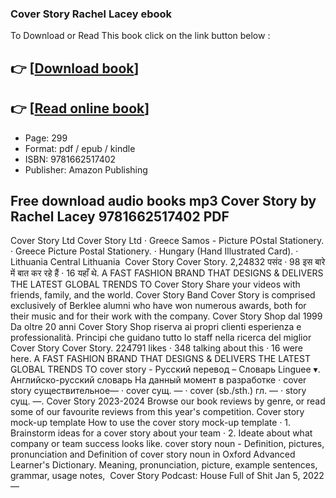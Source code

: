 ### Cover Story Rachel Lacey ebook

To Download or Read This book click on the link button below :

## 👉  [**[Download book](http://ebooksharez.info/download.php?group=book&from=github.com&id=704901&lnk=1066 "Download book")**]

## 👉  [**[Read online book](http://ebooksharez.info/download.php?group=book&from=github.com&id=704901&lnk=1066 "Read online book")**]


* Page: 299
* Format: pdf / epub / kindle
* ISBN: 9781662517402
* Publisher: Amazon Publishing



## Free download audio books mp3 Cover Story by Rachel Lacey 9781662517402 PDF



 Cover Story Ltd Cover Story Ltd · Greece Samos - Picture POstal Stationery. · Greece Picture Postal Stationery. · Hungary (Hand Illustrated Card). · Lithuania Central Lithuania 
 Cover Story Cover Story. 2,24832 पसंद · 98 इस बारे में बात कर रहे हैं · 16 यहाँ थे. A FAST FASHION BRAND THAT DESIGNS &amp; DELIVERS THE LATEST GLOBAL TRENDS TO
 Cover Story Share your videos with friends, family, and the world.
 Cover Story Band Cover Story is comprised exclusively of Berklee alumni who have won numerous awards, both for their music and for their work with the company.
 Cover Story Shop dal 1999 Da oltre 20 anni Cover Story Shop riserva ai propri clienti esperienza e professionalità. Principi che guidano tutto lo staff nella ricerca del miglior 
 Cover Story Cover Story. 224791 likes · 348 talking about this · 16 were here. A FAST FASHION BRAND THAT DESIGNS &amp; DELIVERS THE LATEST GLOBAL TRENDS TO
 cover story - Русский перевод – Словарь Linguee ▾. Английско-русский cловарь На данный момент в разработке · cover story cуществительное— · cover сущ. — · cover (sb./sth.) гл. — · story сущ. —.
 Cover Story 2023-2024 Browse our book reviews by genre, or read some of our favourite reviews from this year&#039;s competition.
 Cover story mock-up template How to use the cover story mock-up template · 1. Brainstorm ideas for a cover story about your team · 2. Ideate about what company or team success looks like.
 cover story noun - Definition, pictures, pronunciation and Definition of cover story noun in Oxford Advanced Learner&#039;s Dictionary. Meaning, pronunciation, picture, example sentences, grammar, usage notes, 
 Cover Story Podcast: House Full of Shit Jan 5, 2022 —






